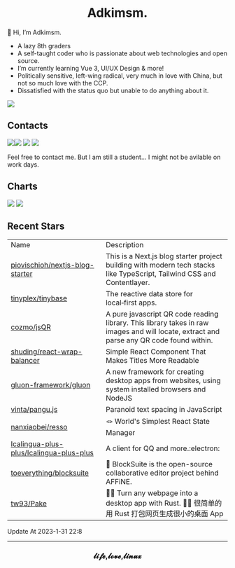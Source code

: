 <h1 align="center">Adkimsm.</h1>

👋 Hi, I’m Adkimsm.

- A lazy 8th graders
- A self-taught coder who is passionate about web technologies and open source.
- I’m currently learning Vue 3, UI/UX Design & more!
- Politically sensitive, left-wing radical, very much in love with China, but not so much love with the CCP.
- Dissatisfied with the status quo but unable to do anything about it.

![](https://visitor-badge.glitch.me/badge?page_id=adkimsm)

## Contacts

<a href="mailto:adkinsm9277@gmail.com"><img src="https://img.shields.io/badge/Gmail-D14836?style=for-the-badge&logo=gmail&logoColor=white" /></a><a href="https://t.me/adkimsm"><img src="https://img.shields.io/badge/Telegram-2CA5E0?style=for-the-badge&logo=telegram&logoColor=white" /></a> <a href="https://wpa.qq.com/msgrd?v=3&uin=3020035335&site=qq&menu=yes"><img src="https://img.shields.io/badge/Tencent%23QQ-%2312B7F5?style=for-the-badge&logo=tencentqq&logoColor=white" /></a> <a href="https://twitter.com/adkimsm"><img src="https://img.shields.io/badge/Twitter-%231DA1F2.svg?style=for-the-badge&logo=Twitter&logoColor=white" /></a>

Feel free to contact me. But I am still a student... I might not be avilable on work days.

<div align="left">

<h2>Charts</h2>

<img src="https://github-readme-stats.vercel.app/api?username=adkimsm&show_icons=true&count_private=true&hide=prs&theme=default_repocard" />

<img src="https://github-readme-stats.vercel.app/api/top-langs/?username=adkimsm&layout=compact" />

</div>

<div>

<h2>Recent Stars</h2>

<table>
  <tr>
    <td>Name</td>
    <td>Description</td>
  </tr>
  
  <tr>
    <td><a href=https://github.com/piovischioh/nextjs-blog-starter>piovischioh/nextjs-blog-starter</a></td>
    <td>This is a Next.js blog starter project building with modern tech stacks like TypeScript, Tailwind CSS and Contentlayer.</td>
  </tr>
  <tr>
    <td><a href=https://github.com/tinyplex/tinybase>tinyplex/tinybase</a></td>
    <td>The reactive data store for local‑first apps.</td>
  </tr>
  <tr>
    <td><a href=https://github.com/cozmo/jsQR>cozmo/jsQR</a></td>
    <td>A pure javascript QR code reading library. This library takes in raw images and will locate, extract and parse any QR code found within.</td>
  </tr>
  <tr>
    <td><a href=https://github.com/shuding/react-wrap-balancer>shuding/react-wrap-balancer</a></td>
    <td>Simple React Component That Makes Titles More Readable</td>
  </tr>
  <tr>
    <td><a href=https://github.com/gluon-framework/gluon>gluon-framework/gluon</a></td>
    <td>A new framework for creating desktop apps from websites, using system installed browsers and NodeJS</td>
  </tr>
  <tr>
    <td><a href=https://github.com/vinta/pangu.js>vinta/pangu.js</a></td>
    <td>Paranoid text spacing in JavaScript</td>
  </tr>
  <tr>
    <td><a href=https://github.com/nanxiaobei/resso>nanxiaobei/resso</a></td>
    <td>🪢 World's Simplest React State Manager</td>
  </tr>
  <tr>
    <td><a href=https://github.com/Icalingua-plus-plus/Icalingua-plus-plus>Icalingua-plus-plus/Icalingua-plus-plus</a></td>
    <td>A client for QQ and more.:electron:</td>
  </tr>
  <tr>
    <td><a href=https://github.com/toeverything/blocksuite>toeverything/blocksuite</a></td>
    <td>💠 BlockSuite is the open-source collaborative editor project behind AFFiNE.</td>
  </tr>
  <tr>
    <td><a href=https://github.com/tw93/Pake>tw93/Pake</a></td>
    <td>🤱🏻 Turn any webpage into a desktop app with Rust.  🤱🏻 很简单的用 Rust 打包网页生成很小的桌面 App</td>
  </tr>
</table>

</div>

Update At 2023-1-31    22:8

---

<h3 align="center">𝓵𝓲𝓯𝓮,𝓵𝓸𝓿𝓮,𝓵𝓲𝓷𝓾𝔁</h3>